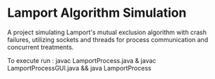 # Lamport Algorithm Simulation
A project simulating Lamport's mutual exclusion algorithm with crash failures, utilizing sockets and threads for process communication and concurrent treatments.

To execute run : javac LamportProcess.java & javac LamportProcessGUI.java && java LamportProcess